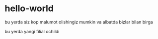 # hello-world
bu yerda siz kop malumot olishingiz mumkin va albatda bizlar bilan birga
 
bu yerda yangi filial ochildi 
